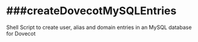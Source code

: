 ###createDovecotMySQLEntries
=========================

Shell Script to create user, alias and domain entries in an MySQL database for Dovecot

